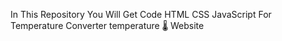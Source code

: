 In This Repository You Will Get Code HTML CSS JavaScript For Temperature Converter temperature 🌡️ Website
